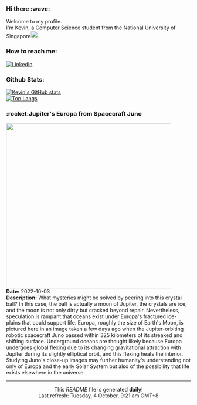 <h3>Hi there :wave:</h3>

Welcome to my profile.   
I'm Kevin, a Computer Science student from the National University of Singapore<img src="https://img.icons8.com/color/96/000000/singapore-circular.png" width="20px"/>.</p>

<h3>How to reach me: </h3>
<a href="https://www.linkedin.com/in/kevin-foong/"><img alt="LinkedIn" src="https://img.shields.io/badge/linkedin-%230077B5.svg?&style=for-the-badge&logo=linkedin&logoColor=white" /></a> 

<h3>Github Stats: </h3> 

[![Kevin's GitHub stats](https://github-readme-stats.vercel.app/api?username=kevin9foong&theme=tokyonight)](https://github.com/anuraghazra/github-readme-stats) <br/>
[![Top Langs](https://github-readme-stats.vercel.app/api/top-langs/?username=kevin9foong&layout=compact&theme=tokyonight)](https://github.com/anuraghazra/github-readme-stats)

<h3>:rocket:Jupiter&#39;s Europa from Spacecraft Juno</h3> 
<img width="450" src="https:&#x2F;&#x2F;apod.nasa.gov&#x2F;apod&#x2F;image&#x2F;2210&#x2F;Europa_JunoLuck_2611.jpg" /><br/>
<b>Date:</b> 2022-10-03<br/>
<b>Description:</b> What mysteries might be solved by peering into this crystal ball?  In this case, the ball is actually a moon of Jupiter, the crystals are ice, and the moon is not only dirty but cracked beyond repair.  Nevertheless, speculation is rampant that oceans exist under Europa&#39;s fractured ice-plains that could support life.  Europa, roughly the size of Earth&#39;s Moon, is pictured here in an image taken a few days ago when the Jupiter-orbiting robotic spacecraft Juno passed within 325 kilometers of its streaked and shifting surface. Underground oceans are thought likely because Europa undergoes global flexing due to its changing gravitational attraction with Jupiter during its slightly elliptical orbit, and this flexing heats the interior. Studying Juno&#39;s close-up images may further humanity&#39;s understanding not only of Europa and the early Solar System but also of the possibility that life exists elsewhere in the universe.<br/>

------------
<p align="center">This <i>README</i> file is generated <b>daily</b>!</br>
Last refresh: Tuesday, 4 October, 9:21 am GMT+8<br />
